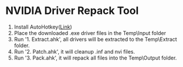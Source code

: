 # NVIDIA Driver Repack Tool

 1. Install AutoHotkey([Link](https://www.autohotkey.com/download/ahk-v2.exe))
 2. Place the downloaded .exe driver files in the Temp\Input folder
 3. Run '1. Extract.ahk', all drivers will be extracted to the Temp\Extract folder.
 4. Run '2. Patch.ahk', it will cleanup .inf and nvi files.
5. Run '3. Pack.ahk', it will repack all files into the Temp\Output folder.
